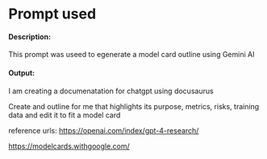 # Prompt used

#### Description: 
This prompt was useed to egenerate a model card outline using Gemini AI

#### Output:
I am creating a documenatation for chatgpt using docusaurus

Create and outline for me that highlights its purpose, metrics, risks, training data and edit it to fit a model card

reference urls: https://openai.com/index/gpt-4-research/

https://modelcards.withgoogle.com/